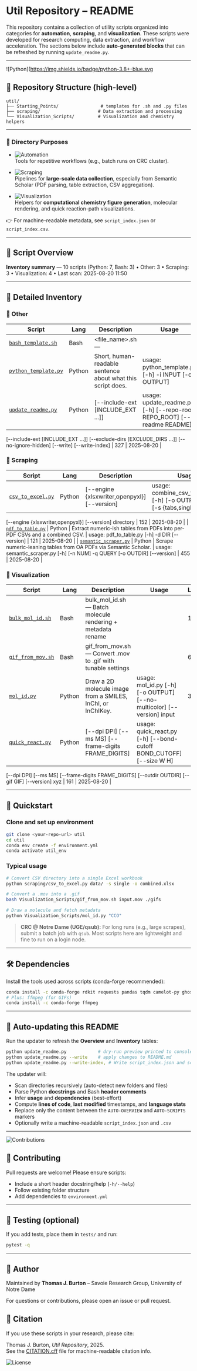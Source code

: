 # Util Repository – README

This repository contains a collection of utility scripts organized into categories for **automation**, **scraping**, and **visualization**. These scripts were developed for research computing, data extraction, and workflow acceleration. The sections below include **auto-generated blocks** that can be refreshed by running `update_readme.py`.

---
![Python](https://img.shields.io/badge/python-3.8+-blue.svg
## 📂 Repository Structure (high-level)
```
util/
├── Starting_Points/                # templates for .sh and .py files
├── scraping/                      # Data extraction and processing
└── Visualization_Scripts/         # Visualization and chemistry helpers
```

---

### 📌 Directory Purposes
- ![Automation](https://img.shields.io/badge/category-automation-lightgrey)  
  Tools for repetitive workflows (e.g., batch runs on CRC cluster).  

- ![Scraping](https://img.shields.io/badge/category-scraping-blue)  
  Pipelines for **large-scale data collection**, especially from Semantic Scholar (PDF parsing, table extraction, CSV aggregation).  

- ![Visualization](https://img.shields.io/badge/category-visualization-green)  
  Helpers for **computational chemistry figure generation**, molecular rendering, and quick reaction-path visualizations.  

👉 For machine-readable metadata, see `script_index.json` or `script_index.csv`.

---

## 📜 Script Overview

<!-- BEGIN AUTO-OVERVIEW -->
**Inventory summary** — 10 scripts (Python: 7, Bash: 3) • Other: 3 • Scraping: 3 • Visualization: 4 • Last scan: 2025-08-20 11:50

<!-- END AUTO-OVERVIEW -->

---

## 🔧 Detailed Inventory

<!-- BEGIN AUTO-SCRIPTS -->
### 🔹 Other

| Script | Lang | Description | Usage | LOC | Modified |
|---|---|---|---|---|---|
| [`bash_template.sh`](Starting_Points/bash_template.sh) | Bash | <file_name>.sh — <one-line summary> |  | 31 | 2025-08-20 |
| [`python_template.py`](Starting_Points/python_template.py) | Python | Short, human-readable sentence about what this script does. | usage: python_template.py [-h] -i INPUT [-o OUTPUT] | 34 | 2025-08-20 |
| [`update_readme.py`](update_readme.py) | Python | [--include-ext [INCLUDE_EXT ...]] | usage: update_readme.py [-h] [--repo-root REPO_ROOT] [--readme README]
[--include-ext [INCLUDE_EXT ...]]
[--exclude-dirs [EXCLUDE_DIRS ...]]
[--no-ignore-hidden] [--write] [--write-index] | 327 | 2025-08-20 |

### 🔹 Scraping

| Script | Lang | Description | Usage | LOC | Modified |
|---|---|---|---|---|---|
| [`csv_to_excel.py`](Scraping/csv_to_excel.py) | Python | [--engine {xlsxwriter,openpyxl}] [--version] | usage: combine_csv_to_excel.py [-h] [-o OUTPUT] [-r] [-s {tabs,single}]
[--engine {xlsxwriter,openpyxl}] [--version]
directory | 152 | 2025-08-20 |
| [`pdf_to_table.py`](Scraping/pdf_to_table.py) | Python | Extract numeric-ish tables from PDFs into per-PDF CSVs and a combined CSV. | usage: pdf_to_table.py [-h] -d DIR [--version] | 121 | 2025-08-20 |
| [`semantic_scraper.py`](Scraping/semantic_scraper.py) | Python | Scrape numeric-leaning tables from OA PDFs via Semantic Scholar. | usage: semantic_scraper.py [-h] [-n NUM] -q QUERY [-o OUTDIR] [--version] | 455 | 2025-08-20 |

### 🔹 Visualization

| Script | Lang | Description | Usage | LOC | Modified |
|---|---|---|---|---|---|
| [`bulk_mol_id.sh`](Visualization_Scripts/bulk_mol_id.sh) | Bash | bulk_mol_id.sh — Batch molecule rendering + metadata rename |  | 112 | 2025-08-20 |
| [`gif_from_mov.sh`](Visualization_Scripts/gif_from_mov.sh) | Bash | gif_from_mov.sh — Convert .mov to .gif with tunable settings |  | 61 | 2025-08-20 |
| [`mol_id.py`](Visualization_Scripts/mol_id.py) | Python | Draw a 2D molecule image from a SMILES, InChI, or InChIKey. | usage: mol_id.py [-h] [-o OUTPUT] [--no-multicolor] [--version] input | 347 | 2025-08-20 |
| [`quick_react.py`](Visualization_Scripts/quick_react.py) | Python | [--dpi DPI] [--ms MS] [--frame-digits FRAME_DIGITS] | usage: quick_react.py [-h] [--bond-cutoff BOND_CUTOFF] [--size W H]
[--dpi DPI] [--ms MS] [--frame-digits FRAME_DIGITS]
[--outdir OUTDIR] [--gif GIF] [--version]
xyz | 161 | 2025-08-20 |
<!-- END AUTO-SCRIPTS -->

---

## 🚀 Quickstart

### Clone and set up environment
```bash
git clone <your-repo-url> util
cd util
conda env create -f environment.yml
conda activate util_env
```

### Typical usage
```bash
# Convert CSV directory into a single Excel workbook
python scraping/csv_to_excel.py data/ -s single -o combined.xlsx

# Convert a .mov into a .gif
bash Visualization_Scripts/gif_from_mov.sh input.mov ./gifs

# Draw a molecule and fetch metadata
python Visualization_Scripts/mol_id.py "CCO"
```

> **CRC @ Notre Dame (UGE/qsub):** For long runs (e.g., large scrapes), submit a batch job with `qsub`. Most scripts here are lightweight and fine to run on a login node.

---

## 🛠 Dependencies
Install the tools used across scripts (conda-forge recommended):
```bash
conda install -c conda-forge rdkit requests pandas tqdm camelot-py ghostscript opencv tk pdfplumber ase matplotlib pillow xlsxwriter openpyxl
# Plus: ffmpeg (for GIFs)
conda install -c conda-forge ffmpeg
```

---

## 🔄 Auto-updating this README
Run the updater to refresh the **Overview** and **Inventory** tables:
```bash
python update_readme.py            # dry-run preview printed to console
python update_readme.py --write    # apply changes to README.md
python update_readme.py --write-index, # Write script_index.json and script_index.csv
```

The updater will:
- Scan directories recursively (auto-detect new folders and files)
- Parse Python **docstrings** and Bash **header comments**
- Infer **usage** and **dependencies** (best-effort)
- Compute **lines of code**, **last modified** timestamps, and **language stats**
- Replace only the content between the `AUTO-OVERVIEW` and `AUTO-SCRIPTS` markers
- Optionally write a machine-readable `script_index.json` and `.csv`

---
![Contributions](https://img.shields.io/badge/contributions-welcome-orange.svg)
## 🤝 Contributing
Pull requests are welcome! Please ensure scripts:
- Include a short header docstring/help (`-h/--help`)
- Follow existing folder structure
- Add dependencies to `environment.yml`

---

## 🧪 Testing (optional)
If you add tests, place them in `tests/` and run:
```bash
pytest -q
```

---

## 👤 Author
Maintained by **Thomas J. Burton** – Savoie Research Group, University of Notre Dame

For questions or contributions, please open an issue or pull request.

## 📖 Citation
If you use these scripts in your research, please cite:

Thomas J. Burton, *Util Repository*, 2025.  
See the [CITATION.cff](./CITATION.cff) file for machine-readable citation info.

![License](https://img.shields.io/badge/license-MIT-green.svg)
